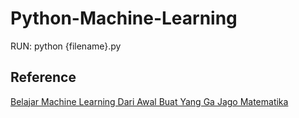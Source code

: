 # Python-Machine-Learning

RUN: python {filename}.py

## Reference

[Belajar Machine Learning Dari Awal Buat Yang Ga Jago Matematika](https://www.youtube.com/watch?v=WH1SduDRL_Y&ab_channel=Nauval)